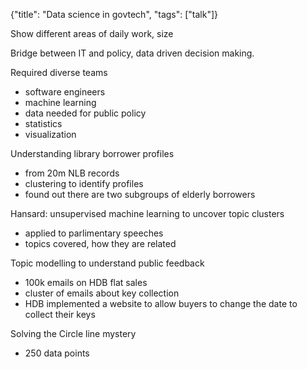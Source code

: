 {"title": "Data science in govtech", "tags": ["talk"]}

Show different areas of daily work, size

Bridge between IT and policy, data driven decision making.

Required diverse teams
* software engineers
* machine learning
* data needed for public policy
* statistics
* visualization

Understanding library borrower profiles
* from 20m NLB records
* clustering to identify profiles
* found out there are two subgroups of elderly borrowers

Hansard: unsupervised machine learning to uncover topic clusters
* applied to parlimentary speeches
* topics covered, how they are related

Topic modelling to understand public feedback
* 100k emails on HDB flat sales
* cluster of emails about key collection
* HDB implemented a website to allow buyers to change the date to collect their keys

Solving the Circle line mystery
* 250 data points

